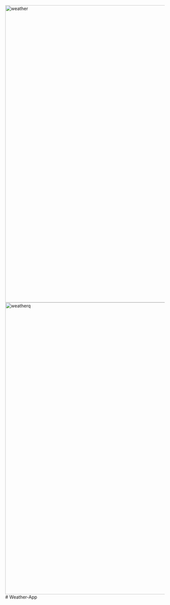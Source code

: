 <img width="941" alt="weather" src="https://github.com/GAUTAMJBITS/Weather-App/assets/110326087/759a68c5-fc5d-42e4-a768-6e350a51987a">
<img width="924" alt="weatherq" src="https://github.com/GAUTAMJBITS/Weather-App/assets/110326087/bf84a050-425e-4e45-9b12-6320c3ee8e63">
# Weather-App
